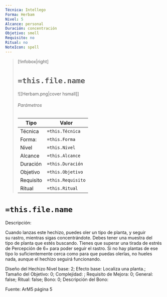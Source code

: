 ```yaml
---
Técnica: Intellego
Forma: Herbam
Nivel: 5
Alcance: personal 
Duración: concentración  
Objetivo: smell
Requisito: no
Ritual: no
NoteIcon: spell
---
```


> [!infobox|right]
> # `=this.file.name`
> ![[Herbam.png|cover hsmall]]
> ###### Parámetros
> Tipo |  Valor |
> ---|---|
> Técnica  | `=this.Técnica`  |
> Forma: | `=this.Forma`  |
> Nivel | `=this.Nivel`  |
> Alcance | `=this.Alcance` |
> Duración | `=this.Duración` |
> Objetivo | `=this.Objetivo` |
> Requisito | `=this.Requisito` |
> Ritual | `=this.Ritual` |

# `=this.file.name`
Descripción: <p>Cuando lanzas este hechizo, puedes oler un tipo de planta, y seguir su rastro, mientras sigas concentrándote. Debes tener una muestra del tipo de planta que estés buscando. Tienes que superar una tirada de estrés de Percepción de 6+ para poder seguir el rastro. Si no hay plantas de ese tipo lo suficientemente cerca como para que puedas olerlas, no hueles nada, aunque el hechizo seguirá funcionando.</p>

Diseño del Hechizo
Nivel base: 2; Efecto base: Localiza una planta.;  Tamaño del Objetivo: 0; Complejidad: ; Requisito de Mejora: 0; General: false; Ritual: false; Bono: 0; Descripción del Bono: 

Fuente: ArM5 página 5